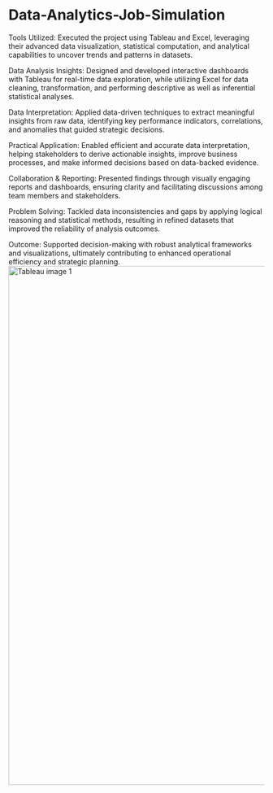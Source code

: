 # Data-Analytics-Job-Simulation
Tools Utilized: Executed the project using Tableau and Excel, leveraging their advanced data visualization, statistical computation, and analytical capabilities to uncover trends and patterns in datasets.

Data Analysis Insights: Designed and developed interactive dashboards with Tableau for real-time data exploration, while utilizing Excel for data cleaning, transformation, and performing descriptive as well as inferential statistical analyses.

Data Interpretation: Applied data-driven techniques to extract meaningful insights from raw data, identifying key performance indicators, correlations, and anomalies that guided strategic decisions.

Practical Application: Enabled efficient and accurate data interpretation, helping stakeholders to derive actionable insights, improve business processes, and make informed decisions based on data-backed evidence.

Collaboration & Reporting: Presented findings through visually engaging reports and dashboards, ensuring clarity and facilitating discussions among team members and stakeholders.

Problem Solving: Tackled data inconsistencies and gaps by applying logical reasoning and statistical methods, resulting in refined datasets that improved the reliability of analysis outcomes.

Outcome: Supported decision-making with robust analytical frameworks and visualizations, ultimately contributing to enhanced operational efficiency and strategic planning.
<img width="1920" height="1021" alt="Tableau image 1" src="https://github.com/user-attachments/assets/43b76746-8723-48ba-8ad4-f8c6aa354d27" />

